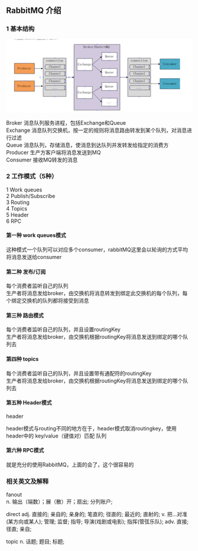 ## RabbitMQ 介绍

### 1 基本结构
![Image text](https://github.com/zhengyuanfeng521/javaSE/blob/master/%E6%B6%88%E6%81%AF%E9%98%9F%E5%88%97/RabbitMQ/images/rabbitMQ%E5%9F%BA%E6%9C%AC%E7%BB%93%E6%9E%84.png)


Broker 消息队列服务进程，包括Exchange和Queue  
Exchange 消息队列交换机，按一定的规则将消息路由转发到某个队列，对消息进行过滤  
Queue 消息队列，存储消息，使消息到达队列并发转发给指定的消费方  
Producer 生产方客户端将消息发送到MQ  
Consumer 接收MQ转发的消息  

### 2 工作模式（5种）

1 Work queues  
2 Publish/Subscribe    
3 Routing  
4 Topics  
5 Header  
6 RPC  

#### 第一种 work queues模式

这种模式一个队列可以对应多个consumer，rabbitMQ这里会以轮询的方式平均将消息发送给consumer

#### 第二种 发布/订阅

每个消费者监听自己的队列  
生产者将消息发给broker，由交换机将消息转发到绑定此交换机的每个队列，每个绑定交换机的队列都将接受到消息  

#### 第三种 路由模式

每个消费者监听自己的队列，并且设置routingKey  
生产者将消息发给broker，由交换机根据routingKey将消息发送到绑定的哪个队列去  

#### 第四种 topics

每个消费者监听自己的队列，并且设置带有通配符的routingKey  
生产者将消息发给broker，由交换机根据routingKey将消息发送到绑定的哪个队列去  

#### 第五种 Header模式
header  

header模式与routing不同的地方在于，header模式取消routingkey，使用header中的 key/value（键值对）匹配 队列  

#### 第六种 RPC模式

就是充分的使用RabbitMQ，上面的会了，这个很容易的  

### 相关英文及解释
fanout	
n.	输出（端数）；展（散）开；扇出; 分列账户;

direct
adj.	直接的; 亲自的; 亲身的; 笔直的; 径直的; 最近的; 直射的;
v.	把…对准(某方向或某人); 管理; 监督; 指导; 导演(戏剧或电影); 指挥(管弦乐队);
adv.	直接; 径直; 亲自;


topic
n.	话题; 题目; 标题;


